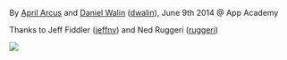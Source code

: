 By [April Arcus](https://github.com/AprilArcus) and [Daniel Walin](http://latin.thejaggedhedgehog.com/about.html) ([dwalin](https://github.com/dwalin1/AAw2d1)), June 9th 2014 @ App Academy

Thanks to Jeff Fiddler ([jeffnv](https://github.com/jeffnv)) and Ned Ruggeri ([ruggeri](https://github.com/ruggeri))

![](/minesweeper/blob/master/loss_shot.png)
